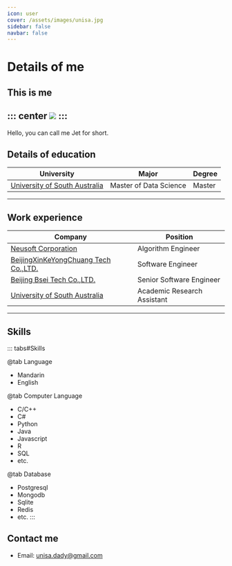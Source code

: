 ```yaml
---
icon: user
cover: /assets/images/unisa.jpg
sidebar: false
navbar: false
---
```

# Details of me
## This is me
::: center
![](/haiyue.jpg)
:::
-----
Hello, you can call me Jet for short. 

<!-- If you have any questions on technique or any technical position please contact me via email.-->

## Details of education

| University | Major | Degree |
| - | - | - |
| [University of South Australia](https://www.unisa.edu.au/) | Master of Data Science | Master |

-----
## Work experience

| Company | Position |
| - | - |
|[Neusoft Corporation](https://www.neusoft.com/cn/) | Algorithm Engineer |
| [BeijingXinKeYongChuang Tech Co.,LTD.](http://www.polygraph.cn/contact.asp) | Software Engineer |
| [Beijing Bsei Tech Co.,LTD.](http://www.bsei.com.cn/) | Senior Software Engineer |
| [University of South Australia](https://unisa.edu.au/) | Academic Research Assistant |

-----
## Skills

::: tabs#Skills

@tab Language
- Mandarin
- English

@tab Computer Language
- C/C++ 
- C#
- Python
- Java
- Javascript
- R
- SQL
- etc.

@tab Database
- Postgresql
- Mongodb
- Sqlite
- Redis
- etc.
:::

## Contact me
- Email: unisa.dady@gmail.com


